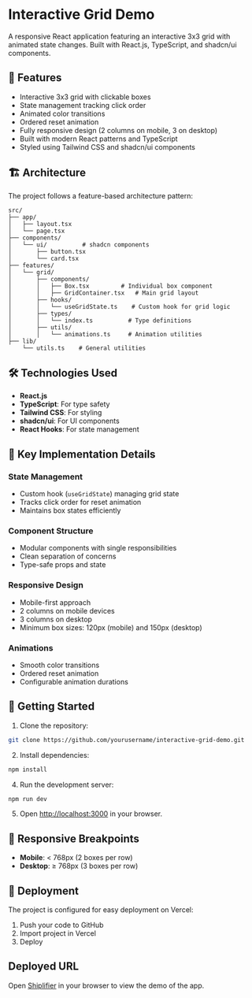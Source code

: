 # Interactive Grid Demo

A responsive React application featuring an interactive 3x3 grid with animated state changes. Built with React.js, TypeScript, and shadcn/ui components.

## 🚀 Features

- Interactive 3x3 grid with clickable boxes
- State management tracking click order
- Animated color transitions
- Ordered reset animation
- Fully responsive design (2 columns on mobile, 3 on desktop)
- Built with modern React patterns and TypeScript
- Styled using Tailwind CSS and shadcn/ui components

## 🏗️ Architecture

The project follows a feature-based architecture pattern:

```
src/
├── app/
│   ├── layout.tsx
│   └── page.tsx
├── components/
│   └── ui/          # shadcn components
│       ├── button.tsx
│       └── card.tsx
├── features/
│   └── grid/
│       ├── components/
│       │   ├── Box.tsx         # Individual box component
│       │   ├── GridContainer.tsx   # Main grid layout
│       ├── hooks/
│       │   └── useGridState.ts    # Custom hook for grid logic
│       ├── types/
│       │   └── index.ts          # Type definitions
│       ├── utils/
│       │   └── animations.ts     # Animation utilities
├── lib/
    └── utils.ts    # General utilities
```

## 🛠️ Technologies Used

- **React.js**
- **TypeScript**: For type safety
- **Tailwind CSS**: For styling
- **shadcn/ui**: For UI components
- **React Hooks**: For state management

## 🎯 Key Implementation Details

### State Management
- Custom hook (`useGridState`) managing grid state
- Tracks click order for reset animation
- Maintains box states efficiently

### Component Structure
- Modular components with single responsibilities
- Clean separation of concerns
- Type-safe props and state

### Responsive Design
- Mobile-first approach
- 2 columns on mobile devices
- 3 columns on desktop
- Minimum box sizes: 120px (mobile) and 150px (desktop)

### Animations
- Smooth color transitions
- Ordered reset animation
- Configurable animation durations

## 🚀 Getting Started

1. Clone the repository:
```bash
git clone https://github.com/yourusername/interactive-grid-demo.git
```

2. Install dependencies:
```bash
npm install
```

4. Run the development server:
```bash
npm run dev
```

5. Open [http://localhost:3000](http://localhost:3000) in your browser.

## 📱 Responsive Breakpoints

- **Mobile**: < 768px (2 boxes per row)
- **Desktop**: ≥ 768px (3 boxes per row)

## 🚀 Deployment

The project is configured for easy deployment on Vercel:

1. Push your code to GitHub
2. Import project in Vercel
3. Deploy

## Deployed URL
Open [Shiplifier](https://shiplifier-cj2pccsnt-xherry7s-projects.vercel.app/) in your browser to view the demo of the app.